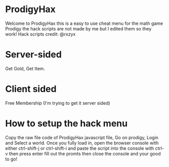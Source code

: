 # ProdigyHax
Welcome to ProdigyHax this is a easy to use cheat menu for the math game Prodigy 
the hack scripts are not made by me but I edited them so they work!
Hack scripts credit: @rxzyx

# Server-sided
Get Gold, 
Get Item.

# Client sided
Free Membership (I'm trying to get it server sided)

# How to setup the hack menu
Copy the raw file code of ProdigyHax javascript file, Go on prodigy, Login and Select a world. 
Once you fully load in, open the browser console with either ctrl-shift-j or ctrl-shift-i and paste the script into the console with ctrl-v then press enter fill out the promts then close the console and your good to go!

